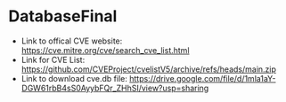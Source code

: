 # DatabaseFinal
- Link to offical CVE website: https://cve.mitre.org/cve/search_cve_list.html
- Link for CVE List: https://github.com/CVEProject/cvelistV5/archive/refs/heads/main.zip
- Link to download cve.db file: https://drive.google.com/file/d/1mla1aY-DGW61rbB4sS0AyybFQr_ZHhSI/view?usp=sharing

